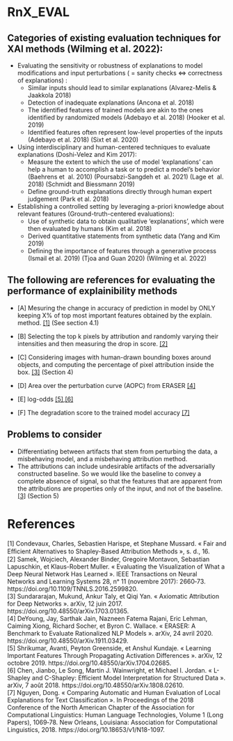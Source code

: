 # RnX_EVAL

## Categories of existing evaluation techniques for XAI methods (Wilming et al. 2022):
- Evaluating the sensitivity or robustness of explanations to model modifications and input perturbations ( = sanity checks <=> correctness of explanations) :
    - Similar inputs should lead to similar explanations (Alvarez-Melis & Jaakkola 2018)
    - Detection of inadequate explanations (Ancona et al. 2018)
    - The identified features of trained models are akin to the ones identified by randomized models (Adebayo et al. 2018) (Hooker et al. 2019)
    - Identified features often represent low-level properties of the inputs (Adebayo et al. 2018) (Sixt et al. 2020)
- Using interdisciplinary and human-centered techniques to evaluate explanations (Doshi-Velez and Kim 2017):
    - Measure the extent to which the use of model ‘explanations’ can help a human to accomplish a task or to predict a model’s behavior (Baehrens et  al. 2010) (Poursabzi-Sangdeh et  al. 2021) (Lage et  al. 2018) (Schmidt and Biessmann 2019)
    - Define ground-truth explanations directly through human expert judgement (Park et al. 2018)
- Establishing a controlled setting by leveraging a-priori knowledge about relevant features (Ground-truth-centered evaluations):
    - Use of synthetic data to obtain qualitative ‘explanations’, which were then evaluated by humans (Kim et al. 2018)
    - Derived quantitative statements from synthetic data (Yang and Kim 2019)
    - Defining the importance of features through a generative process (Ismail et al. 2019) (Tjoa and Guan 2020) (Wilming et al. 2022)

## The following are references for evaluating the performance of explainibility methods

- [A] Mesuring the change in accuracy of prediction in model by ONLY keeping X% of top most important features obtained by the explain. method. <a href="#FESP">[1]</a>  (See section 4.1)

- [B] Selecting the top k pixels by attribution and randomly varying their intensities and then measuring the drop in score. <a href="#samek15">[2]</a> 

- [C] Considering images with human-drawn bounding boxes around objects, and computing the percentage of pixel attribution inside the box. <a href="#Sundararajan17">[3]</a> (Section 4)

- [D] Area over the perturbation curve (AOPC) from ERASER <a href="#deyoung">[4]</a>

- [E] log-odds <a href="#shrikumar">[5]</a>,<a href="#chen">[6]</a>

- [F] The degradation score to the trained model accuracy <a href="#nguyen">[7]</a>


## Problems to consider
- Differentiating between artifacts that stem from perturbing the data, a misbehaving model, and a misbehaving attribution method.
- The attributions can include undesirable artifacts of the adversarially constructed baseline. So we would like the baseline to convey a complete absence of signal, so that the features that are apparent from the attributions are properties only of the input, and not of the baseline. <a href="#Sundararajan17">[3]</a> (Section 5)




# References
<div class="csl-entry"> <a id="FESP"> [1] </a> Condevaux, Charles, Sebastien Harispe, et Stephane Mussard. « Fair and Eﬃcient Alternatives to Shapley-Based Attribution Methods », s. d., 16.
 </div>
 
<div class="csl-entry"> <a id="samek15"> [2] </a>  Samek, Wojciech, Alexander Binder, Gregoire Montavon, Sebastian Lapuschkin, et Klaus-Robert Muller. « Evaluating the Visualization of What a Deep Neural Network Has Learned ». IEEE Transactions on Neural Networks and Learning Systems 28, nᵒ 11 (novembre 2017): 2660‑73. https://doi.org/10.1109/TNNLS.2016.2599820.  </div>

<div class="csl-entry"> <a id="Sundararajan17"> [3] </a> Sundararajan, Mukund, Ankur Taly, et Qiqi Yan. « Axiomatic Attribution for Deep Networks ». arXiv, 12 juin 2017. https://doi.org/10.48550/arXiv.1703.01365. </div>

<div class="csl-entry"> <a id="deyoung"> [4] </a> DeYoung, Jay, Sarthak Jain, Nazneen Fatema Rajani, Eric Lehman, Caiming Xiong, Richard Socher, et Byron C. Wallace. « ERASER: A Benchmark to Evaluate Rationalized NLP Models ». arXiv, 24 avril 2020. https://doi.org/10.48550/arXiv.1911.03429. </div>

<div class="csl-entry"> <a id="shrikumar"> [5] </a> Shrikumar, Avanti, Peyton Greenside, et Anshul Kundaje. « Learning Important Features Through Propagating Activation Differences ». arXiv, 12 octobre 2019. https://doi.org/10.48550/arXiv.1704.02685. </div>

<div class="csl-entry"> <a id="chen"> [6] </a>Chen, Jianbo, Le Song, Martin J. Wainwright, et Michael I. Jordan. « L-Shapley and C-Shapley: Efficient Model Interpretation for Structured Data ». arXiv, 7 août 2018. https://doi.org/10.48550/arXiv.1808.02610. </div>

<div class="csl-entry"> <a id="nguyen"> [7] </a> Nguyen, Dong. « Comparing Automatic and Human Evaluation of Local Explanations for Text Classification ». In Proceedings of the 2018 Conference of the North American Chapter of the Association for Computational Linguistics: Human Language Technologies, Volume 1 (Long Papers), 1069‑78. New Orleans, Louisiana: Association for Computational Linguistics, 2018. https://doi.org/10.18653/v1/N18-1097.
</div>
